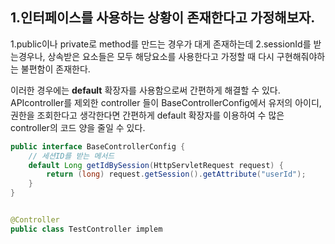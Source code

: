 
## 1.인터페이스를 사용하는 상황이 존재한다고 가정해보자.


1.public이나 private로 method를 만드는 경우가 대게 존재하는데 
2.sessionId를 받는경우나, 상속받은 요소들은 모두 해당요소를 사용한다고 가정할 때 다시 구현해줘야하는 불편함이 존재한다.


이러한 경우에는 **default** 확장자를 사용함으로써 간편하게 해결할 수 있다.
APIcontroller를 제외한 controller 들이 BaseControllerConfig에서 유저의 아이디, 권한을 조회한다고 생각한다면 간편하게 default 확장자를 이용하여 수 많은 controller의 코드 양을 줄일 수 있다.


```java
public interface BaseControllerConfig {
	// 세션ID를 받는 메서드
	default Long getIdBySession(HttpServletRequest request) {
		return (long) request.getSession().getAttribute("userId");
	}
}


@Controller
public class TestController implem
```